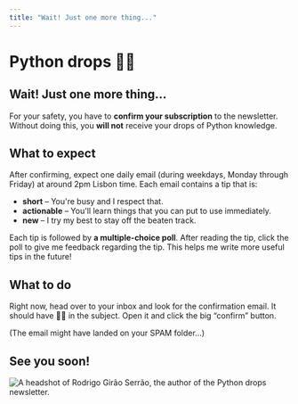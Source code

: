 ```yaml
---
title: "Wait! Just one more thing..."
---
```


# Python drops 🐍💧

## Wait! Just one more thing...

For your safety, you have to **confirm your subscription** to the newsletter.
Without doing this, you **will not** receive your drops of Python knowledge.

## What to expect

After confirming, expect one daily email (during weekdays, Monday through Friday) at around 2pm Lisbon time.
Each email contains a tip that is:

 - **short** – You're busy and I respect that.
 - **actionable** – You'll learn things that you can put to use immediately.
 - **new** – I try my best to stay off the beaten track.

Each tip is followed by **a multiple-choice poll**.
After reading the tip, click the poll to give me feedback regarding the tip.
This helps me write more useful tips in the future!

## What to do

Right now, head over to your inbox and look for the confirmation email.
It should have 🐍💧 in the subject.
Open it and click the big “confirm” button.

(The email might have landed on your SPAM folder...)

## See you soon!

![A headshot of Rodrigo Girão Serrão, the author of the Python drops newsletter.](theme://images/rodrigo_circle_256.webp)

